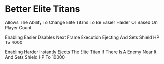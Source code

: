 # Better Elite Titans

Allows The Ability To Change Elite Titans To Be Easier Harder Or Based On Player Count 

Enabling Easier Disables Next Frame Execution Ejecting And Sets Shield HP To 4000

Enabling Harder Instantly Ejects The Elite Titan If There Is A Enemy Near It And Sets Shield HP To 10000
